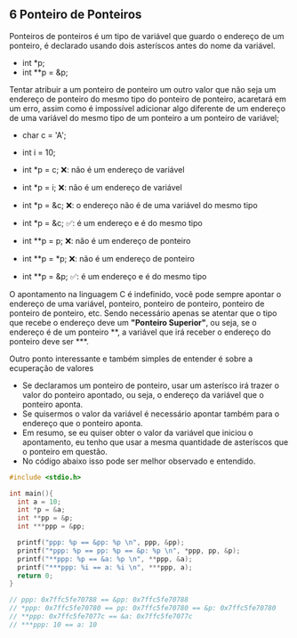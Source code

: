 ## 6 Ponteiro de Ponteiros

Ponteiros de ponteiros é um tipo de variável que guardo o endereço de um ponteiro, é declarado usando dois asteríscos antes do nome da variável.

- int \*p;
- int \*\*p = &p;

Tentar atribuir a um ponteiro de ponteiro um outro valor que não seja um endereço de ponteiro do mesmo tipo do ponteiro de ponteiro, acaretará em um erro, assim como é impossível adicionar algo diferente de um endereço de uma variável do mesmo tipo de um ponteiro a um ponteiro de variável;

- char c = 'A';
- int i = 10;
- int \*p = c; ❌: não é um endereço de variável
- int \*p = i; ❌: não é um endereço de variável
- int \*p = &c; ❌: o endereço não é de uma variável do mesmo tipo
- int \*p = &c; ✅: é um endereço e é do mesmo tipo

- int \*\*p = p; ❌: não é um endereço de ponteiro
- int \*\*p = \*p; ❌: não é um endereço de ponteiro
- int \*\*p = &p; ✅: é um endereço e é do mesmo tipo

O apontamento na linguagem C é indefinido, você pode sempre apontar o endereço de uma variável, ponteiro, ponteiro de ponteiro, ponteiro de ponteiro de ponteiro, etc. Sendo necessário apenas se atentar que o tipo que recebe o endereço deve um **"Ponteiro Superior"**, ou seja, se o endereço é de um ponteiro \*\*, a variável que irá receber o endereço do ponteiro deve ser \*\*\*.

Outro ponto interessante e também simples de entender é sobre a ecuperação de valores

- Se declaramos um ponteiro de ponteiro, usar um asterísco irá trazer o valor do ponteiro apontado, ou seja, o endereço da variável que o ponteiro aponta.
- Se quisermos o valor da variável é necessário apontar também para o endereço que o ponteiro aponta.
- Em resumo, se eu quiser obter o valor da variável que iniciou o apontamento, eu tenho que usar a mesma quantidade de asteríscos que o ponteiro em questão.
- No código abaixo isso pode ser melhor observado e entendido.

```c
#include <stdio.h>

int main(){
  int a = 10;
  int *p = &a;
  int **pp = &p;
  int ***ppp = &pp;

  printf("ppp: %p == &pp: %p \n", ppp, &pp);
  printf("*ppp: %p == pp: %p == &p: %p \n", *ppp, pp, &p);
  printf("**ppp: %p == &a: %p \n", **ppp, &a);
  printf("***ppp: %i == a: %i \n", ***ppp, a);
  return 0;
}

// ppp: 0x7ffc5fe70788 == &pp: 0x7ffc5fe70788
// *ppp: 0x7ffc5fe70780 == pp: 0x7ffc5fe70780 == &p: 0x7ffc5fe70780
// **ppp: 0x7ffc5fe7077c == &a: 0x7ffc5fe7077c
// ***ppp: 10 == a: 10
```
